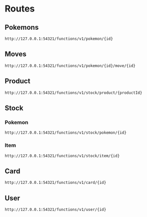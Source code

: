 # Routes

## Pokemons 

````
http://127.0.0.1:54321/functions/v1/pokemon/{id}
````

## Moves

````
http://127.0.0.1:54321/functions/v1/pokemon/{id}/move/{id}
````

## Product

````
http://127.0.0.1:54321/functions/v1/stock/product/{productId}
````

## Stock
### Pokemon
````
http://127.0.0.1:54321/functions/v1/stock/pokemon/{id}
````
### Item
````
http://127.0.0.1:54321/functions/v1/stock/item/{id}
````

## Card
````
http://127.0.0.1:54321/functions/v1/card/{id}
````

## User
````
http://127.0.0.1:54321/functions/v1/user/{id}
````
